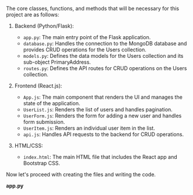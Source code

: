The core classes, functions, and methods that will be necessary for this project are as follows:

1. Backend (Python/Flask):
   - `app.py`: The main entry point of the Flask application.
   - `database.py`: Handles the connection to the MongoDB database and provides CRUD operations for the Users collection.
   - `models.py`: Defines the data models for the Users collection and its sub-object PrimaryAddress.
   - `routes.py`: Defines the API routes for CRUD operations on the Users collection.

2. Frontend (React.js):
   - `App.js`: The main component that renders the UI and manages the state of the application.
   - `UserList.js`: Renders the list of users and handles pagination.
   - `UserForm.js`: Renders the form for adding a new user and handles form submission.
   - `UserItem.js`: Renders an individual user item in the list.
   - `api.js`: Handles API requests to the backend for CRUD operations.

3. HTML/CSS:
   - `index.html`: The main HTML file that includes the React app and Bootstrap CSS.

Now let's proceed with creating the files and writing the code.

**app.py**
